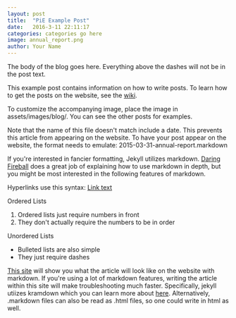 ```yaml
---
layout: post
title:  "PiE Example Post"
date:   2016-3-11 22:11:17
categories: categories go here
image: annual_report.png
author: Your Name
---
```

The body of the blog goes here. Everything above the dashes will not be in the post text.

This example post contains information on how to write posts. To learn how to get the posts on the website, see the [wiki](https://github.com/pioneers/website/wiki/Writing-Blog-Posts).

To customize the accompanying image, place the image in assets/images/blog/. You can see the other posts for examples.

Note that the name of this file doesn't match include a date. This prevents this article from appearing on the website. To have your post appear on the website, the format needs to emulate: 2015-03-31-annual-report.markdown

If you're interested in fancier formatting, Jekyll utilizes markdown. [Daring Fireball](https://daringfireball.net/projects/markdown/basics) does a great job of explaining how to use markdown in depth, but you might be most interested in the following features of markdown.

Hyperlinks use this syntax: [Link text](http://actual-link.com)

Ordered Lists

1. Ordered lists just require numbers in front
8. They don't actually require the numbers to be in order

Unordered Lists

- Bulleted lists are also simple
- They just require dashes

[This site](http://tmpvar.com/markdown.html) will show you what the article will look like on the website with markdown. If you're using a lot of markdown features, writing the article within this site will make troubleshooting much faster. Specifically, jekyll utiizes kramdown which you can learn more about [here](http://kramdown.gettalong.org/quickref.html). Alternatively, .markdown files can also be read as .html files, so one could write in html as well.